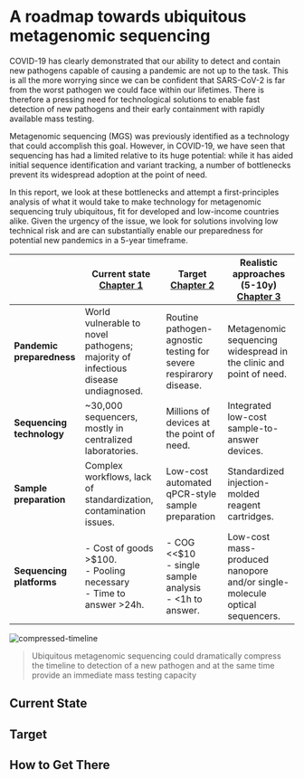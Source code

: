 # A roadmap towards ubiquitous metagenomic sequencing

COVID-19 has clearly demonstrated that our ability to detect and contain new pathogens capable of causing a pandemic are not up to the task. This is all the more worrying since we can be confident that SARS-CoV-2 is far from the worst pathogen we could face within our lifetimes. There is therefore a pressing need for technological solutions to enable fast detection of new pathogens and their early containment with rapidly available mass testing.

Metagenomic sequencing (MGS) was previously identified as a technology that could accomplish this goal. However, in COVID-19, we have seen that sequencing has had a limited relative to its huge potential: while it has aided initial sequence identification and variant tracking, a number of bottlenecks prevent its widespread adoption at the point of need.

In this report, we look at these bottlenecks and attempt a first-principles analysis of what it would take to make technology for metagenomic sequencing truly ubiquitous, fit for developed and low-income countries alike. Given the urgency of the issue, we look for solutions involving low technical risk and are can substantially enable our preparedness for potential new pandemics in a 5-year timeframe.

|                           | Current state<br />[Chapter 1](./ch/current-state)           | Target<br />[Chapter 2](./ch/target)                         | Realistic approaches (5-10y)<br />[Chapter 3](./ch/roadmap)  |
| ------------------------- | ------------------------------------------------------------ | ------------------------------------------------------------ | ------------------------------------------------------------ |
| **Pandemic preparedness** | World vulnerable to novel pathogens; majority of infectious disease undiagnosed. | Routine pathogen-agnostic testing for severe respirarory disease. | Metagenomic sequencing widespread in the clinic and point of need. |
| **Sequencing technology** | ~30,000 sequencers, mostly in centralized laboratories.      | Millions of devices at the point of need.                    | Integrated low-cost sample-to-answer devices.                |
| **Sample preparation**    | Complex workflows, lack of standardization, contamination issues. | Low-cost automated qPCR-style sample preparation             | Standardized injection-molded reagent cartridges.            |
| **Sequencing platforms**  | - Cost of goods >$100. <br />- Pooling necessary<br />- Time to answer >24h. | - COG <<$10<br />- single sample analysis<br />- <1h to answer. | Low-cost mass-produced nanopore and/or single-molecule optical sequencers. |




![compressed-timeline](https://user-images.githubusercontent.com/106965942/226424152-81c794be-19a9-40f8-826e-1c7dc76eb8a7.png)



> Ubiquitous metagenomic sequencing could dramatically compress the timeline to detection of a new pathogen and at the same time provide an immediate mass testing capacity

## Current State

## Target

## How to Get There
